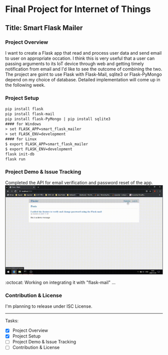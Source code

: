 # Final Project for Internet of Things
## Title: Smart Flask Mailer
### Project Overview
I want to create a Flask app that read and process user data and send email to user on appropriate occation. I think this is very useful that a user can passing arguments to its IoT device through web and getting timely notification from email and I'd like to see the outcome of combining the two.
The project are goint to use Flask with Flask-Mail, sqlite3 or Flask-PyMongo depend on my choice of database. Detailed implementation will come up in the following week.

### Project Setup
	pip install flask
	pip install flask-mail
	pip install flask-PyMongo | pip install sqlite3
	#### for Windows
	> set FLASK_APP=smart_flask_mailer
    > set FLASK_ENV=development
	#### for Linux
	$ export FLASK_APP=smart_flask_mailer
    $ export FLASK_ENV=development
	flask init-db
	flask run

### Project Demo & Issue Tracking
Completed the API for email verification and password reset of the app.
![flaskr_demo_2](../Lab/Images/flaskr_demo_2.gif)

:octocat: Working on integrating it with "flask-mail" ...

### Contribution & License
I'm planning to release under ISC License.

----
Tasks:
- [x] Project Overview
- [x] Project Setup
- [ ] Project Demo & Issue Tracking
- [ ] Contribution & License
